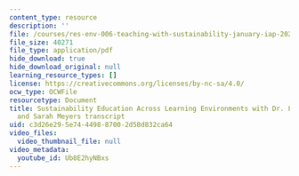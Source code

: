 ```yaml
---
content_type: resource
description: ''
file: /courses/res-env-006-teaching-with-sustainability-january-iap-2022/Ub8E2hyNBxs_transcript.pdf
file_size: 40271
file_type: application/pdf
hide_download: true
hide_download_original: null
learning_resource_types: []
license: https://creativecommons.org/licenses/by-nc-sa/4.0/
ocw_type: OCWFile
resourcetype: Document
title: Sustainability Education Across Learning Environments with Dr. Liz Potter-Nelson
  and Sarah Meyers transcript
uid: c3d26e29-5e74-4498-8700-2d58d832ca64
video_files:
  video_thumbnail_file: null
video_metadata:
  youtube_id: Ub8E2hyNBxs
---
```

